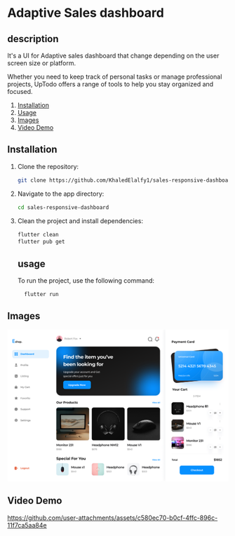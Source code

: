 # Adaptive Sales dashboard  


## description
It's a UI for Adaptive sales dashboard that change depending on the user screen size or platform.




Whether you need to keep track of personal tasks or manage professional projects, UpTodo offers a range of tools to help you stay organized and focused.
1. [Installation](#installation)
2. [Usage](#usage)
3. [Images](#images)
4. [Video Demo](#video-demo)

   
## Installation 
1. Clone the repository:
   
    ```sh
    git clone https://github.com/KhaledElalfy1/sales-responsive-dashboard.git
    ```

2. Navigate to the app directory:
    ```sh
    cd sales-responsive-dashboard
    ```

3. Clean the project and install dependencies:
    ```sh
    flutter clean
    flutter pub get
    ```

    ## usage
     To run the project, use the following command:
     ```sh
       flutter run
     ```


## Images


<img src="Dashboard 1.png"/>  



## Video Demo

https://github.com/user-attachments/assets/c580ec70-b0cf-4ffc-896c-11f7ca5aa84e